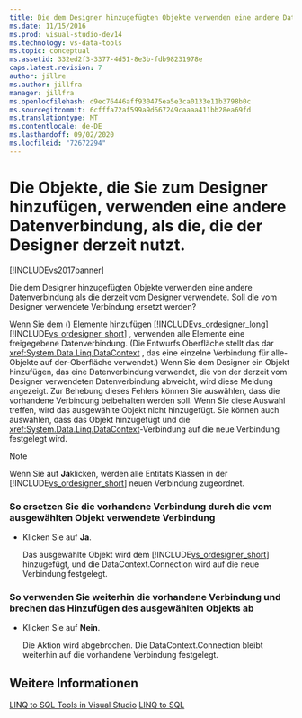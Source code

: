 ```yaml
---
title: Die dem Designer hinzugefügten Objekte verwenden eine andere Datenverbindung, als der Designer zurzeit verwendet. Microsoft-Dokumentation
ms.date: 11/15/2016
ms.prod: visual-studio-dev14
ms.technology: vs-data-tools
ms.topic: conceptual
ms.assetid: 332ed2f3-3377-4d51-8e3b-fdb98231978e
caps.latest.revision: 7
author: jillre
ms.author: jillfra
manager: jillfra
ms.openlocfilehash: d9ec76446aff930475ea5e3ca0133e11b3798b0c
ms.sourcegitcommit: 6cfffa72af599a9d667249caaaa411bb28ea69fd
ms.translationtype: MT
ms.contentlocale: de-DE
ms.lasthandoff: 09/02/2020
ms.locfileid: "72672294"
---
```

# <a name="the-objects-you-are-adding-to-the-designer-use-a-different-data-connection-than-the-designer-is-currently-using"></a>Die Objekte, die Sie zum Designer hinzufügen, verwenden eine andere Datenverbindung, als die, die der Designer derzeit nutzt.
[!INCLUDE[vs2017banner](../includes/vs2017banner.md)]

Die dem Designer hinzugefügten Objekte verwenden eine andere Datenverbindung als die derzeit vom Designer verwendete. Soll die vom Designer verwendete Verbindung ersetzt werden?

 Wenn Sie dem () Elemente hinzufügen [!INCLUDE[vs_ordesigner_long](../includes/vs-ordesigner-long-md.md)] [!INCLUDE[vs_ordesigner_short](../includes/vs-ordesigner-short-md.md)] , verwenden alle Elemente eine freigegebene Datenverbindung. (Die Entwurfs Oberfläche stellt das dar <xref:System.Data.Linq.DataContext> , das eine einzelne Verbindung für alle-Objekte auf der-Oberfläche verwendet.) Wenn Sie dem Designer ein Objekt hinzufügen, das eine Datenverbindung verwendet, die von der derzeit vom Designer verwendeten Datenverbindung abweicht, wird diese Meldung angezeigt. Zur Behebung dieses Fehlers können Sie auswählen, dass die vorhandene Verbindung beibehalten werden soll. Wenn Sie diese Auswahl treffen, wird das ausgewählte Objekt nicht hinzugefügt. Sie können auch auswählen, dass das Objekt hinzugefügt und die <xref:System.Data.Linq.DataContext>-Verbindung auf die neue Verbindung festgelegt wird.

> [!NOTE]
> Wenn Sie auf **Ja**klicken, werden alle Entitäts Klassen in der [!INCLUDE[vs_ordesigner_short](../includes/vs-ordesigner-short-md.md)] neuen Verbindung zugeordnet.

### <a name="to-replace-the-existing-connection-with-the-connection-used-by-the-selected-object"></a>So ersetzen Sie die vorhandene Verbindung durch die vom ausgewählten Objekt verwendete Verbindung

- Klicken Sie auf **Ja**.

     Das ausgewählte Objekt wird dem [!INCLUDE[vs_ordesigner_short](../includes/vs-ordesigner-short-md.md)] hinzugefügt, und die DataContext.Connection wird auf die neue Verbindung festgelegt.

### <a name="to-continue-to-use-the-existing-connection-and-cancel-adding-the-selected-object"></a>So verwenden Sie weiterhin die vorhandene Verbindung und brechen das Hinzufügen des ausgewählten Objekts ab

- Klicken Sie auf **Nein**.

     Die Aktion wird abgebrochen. Die DataContext.Connection bleibt weiterhin auf die vorhandene Verbindung festgelegt.

## <a name="see-also"></a>Weitere Informationen
 [LINQ to SQL Tools in Visual Studio](../data-tools/linq-to-sql-tools-in-visual-studio2.md) [LINQ to SQL](https://msdn.microsoft.com/library/73d13345-eece-471a-af40-4cc7a2f11655)
